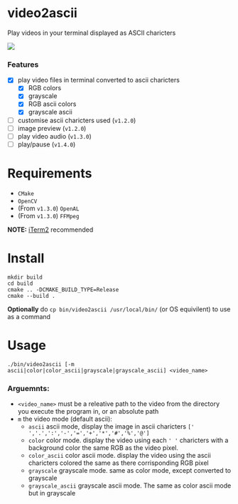 # video2ascii

Play videos in your terminal displayed as ASCII charicters

![](https://github.com/EthanHofton/video2ascii/blob/main/res/preview.gif)

### Features

- [x] play video files in terminal converted to ascii charicters
  - [x] RGB colors
  - [x] grayscale
  - [x] RGB ascii colors
  - [x] grayscale ascii
- [ ] customise ascii charicters used (`v1.2.0`)
- [ ] image preview (`v1.2.0`)
- [ ] play video audio (`v1.3.0`)
- [ ] play/pause (`v1.4.0`)

# Requirements

- `CMake`
- `OpenCV`
- (From `v1.3.0`) `OpenAL`
- (From `v1.3.0`) `FFMpeg`

**NOTE:** [iTerm2](https://iterm2.com/) recommended

# Install

```
mkdir build
cd build
cmake .. -DCMAKE_BUILD_TYPE=Release
cmake --build .
```

**Optionally** do `cp bin/video2ascii /usr/local/bin/` (or OS equivilent) to use as a command

# Usage

```
./bin/video2ascii [-m ascii|color|color_ascii|grayscale|grayscale_ascii] <video_name>
```

### Arguemnts:

- `<video_name>` must be a releative path to the video from the directory you execute the program in, or an absolute path
- `m` the video mode (default ascii):
  - `ascii` ascii mode, display the image in ascii charicters `[' ','.',':','-','=','+','*','#','%','@']`
  - `color` color mode. display the video using each `' '` charicters with a background color the same RGB as the video pixel.
  - `color_ascii` color ascii mode. display the video using the ascii charicters colored the same as there corrisponding RGB pixel
  - `grayscale` grayscale mode. same as color mode, except converted to grayscale
  - `grayscale_ascii` grayscale ascii mode. The same as color ascii mode but in grayscale
